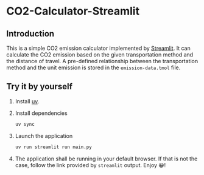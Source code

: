 # CO2-Calculator-Streamlit

## Introduction
This is a simple CO2 emission calculator implemented by [Streamlit](https://streamlit.io). It can calculate the CO2 emission based on the given transportation method and the distance of travel. A pre-defined relationship between the transportation method and the unit emission is stored in the `emission-data.tmol` file.

## Try it by yourself

1. Install [uv](https://docs.astral.sh/uv/getting-started/installation).

2. Install dependencies
   ```bash
   uv sync
   ```

3. Launch the application
   ```bash
   uv run streamlit run main.py
   ```

4. The application shall be running in your default browser. If that is not the case, follow the link provided by `streamlit` output. Enjoy 😀!
